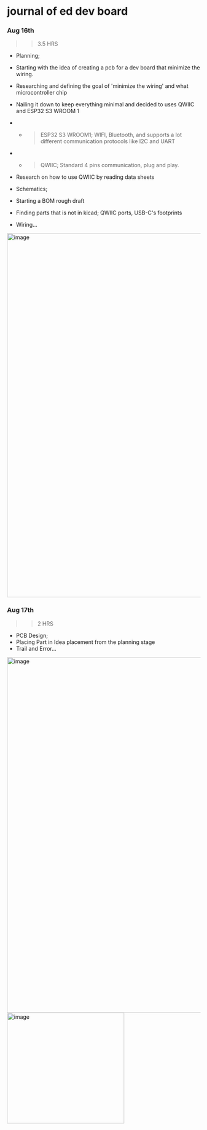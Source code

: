 # journal of ed dev board

### Aug 16th
>> 3.5 HRS
- Planning;
- Starting with the idea of creating a pcb for a dev board that minimize the wiring.
- Researching and defining the goal of 'minimize the wiring' and what microcontroller chip
- Nailing it down to keep everything minimal and decided to uses QWIIC and ESP32 S3 WROOM 1
- - > ESP32 S3 WROOM1; WIFI, Bluetooth, and supports a lot different communication protocols like I2C and UART
- - > QWIIC; Standard 4 pins communication, plug and play.
- Research on how to use QWIIC by reading data sheets

- Schematics; 
- Starting a BOM rough draft
- Finding parts that is not in kicad; QWIIC ports, USB-C's footprints
- Wiring...
 <img width="920" height="948" alt="image" src="https://github.com/user-attachments/assets/930004b0-3eb2-437c-bcfd-f657c3239c33" />

### Aug 17th
>> 2 HRS
- PCB Design;
- Placing Part in Idea placement from the planning stage
- Trail and Error...
<img width="652" height="926" alt="image" src="https://github.com/user-attachments/assets/2bd35e55-42a2-4448-adf6-6e04ec1e2bda" />
<img width="305" height="288" alt="image" src="https://github.com/user-attachments/assets/396e3e1b-8bfa-4192-97a9-13b045393a43" />


